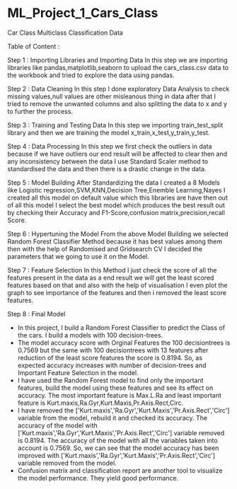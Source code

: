# ML_Project_1_Cars_Class

Car Class Multiclass Classification Data

Table of Content :

Step 1 : Importing Libraries and Importing Data
		In this step we are importing libraries like pandas,matplotlib,seaborn to upload the cars_class.csv data to the workbook and tried to explore the data using pandas.

Step 2 : Data Cleaning
		In this step I done exploratory Data Analysis to check missing values,null values are other misleanous thing in data after that I tried to remove the unwanted columns and also splitting the data to x and y to further the process.

Step 3 : Training and Testing Data
 		In this step we importing train_test_split library and then we are training the model x_train,x_test,y_train,y_test.

Step 4 : Data Processing
		In this step we first check the outliers in data because if we have outliers our end result will be affected to clear then and any inconsistency between the data I use Standard Scaler method to standardised the data and then there is a drastic change in the data.

Step 5 : Model Building
		After Standardizing the data I created a 8 Models like Logistic regression,SVM,KNN,Decision Tree,Enemble Learning,Nayes I created all this model on default value which this libraries are have then out of all this model I select the best model which produces the best result out by checking their Accuracy and F1-Score,confusion matrix,precision,recall Score.

Step 6 : Hypertuning the Model
		From the above Model Building we selected Random Forest Classifier Method because it has best values among them then with the help of Randomised and Gridsearch CV I decided the parameters that we going to use it on the Model.


Step 7 :  Feature Selection
		In this Method I just check the score of all the features present in the data as a end result we will get the least scored features based on that and also with the help of visualisation I even plot the graph to see importance of the features and then i removed the least score features.

Step 8 :  Final Model

* In this project, I build a Random Forest Classifier to predict the Class of the cars. I build a models with 100 decision-trees.
* The model accuracy score with Orginal Features the 100 decisiontrees is 0.7569 but the same with 100 decisiontrees with 13 features after reduction of the least score features the score is 0.8194. So, as expected accuracy increases with number of decision-trees and Important Feature Selection in the model.
* I have used the Random Forest model to find only the important features, build the model using these features and see its effect on accuracy. The most important feature is Max.L.Ra and least important feature is Kurt.maxis,Ra.Gyr,Kurt.Maxis,Pr.Axis.Rect,Circ.
* I have removed the ['Kurt.maxis','Ra.Gyr','Kurt.Maxis','Pr.Axis.Rect','Circ'] variable from the model, rebuild it and checked its accuracy. The accuracy of the model with ['Kurt.maxis','Ra.Gyr','Kurt.Maxis','Pr.Axis.Rect','Circ'] variable removed is 0.8194. The accuracy of the model with all the variables taken into account is 0.7569. So, we can see that the model accuracy has been improved with ['Kurt.maxis','Ra.Gyr','Kurt.Maxis','Pr.Axis.Rect','Circ'] variable removed from the model.
* Confusion matrix and classification report are another tool to visualize the model performance. They yield good performance.
